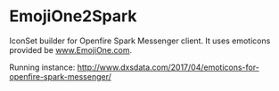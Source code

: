 # EmojiOne2Spark
IconSet builder for Openfire Spark Messenger client.
It uses emoticons provided be www.EmojiOne.com.

Running instance: http://www.dxsdata.com/2017/04/emoticons-for-openfire-spark-messenger/

